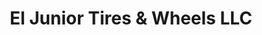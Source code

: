 ---
title: "El Junior Tires & Wheels LLC"
url: /phoenix/el-junior-tires-and-wheels-llc/
shop: tyres
---